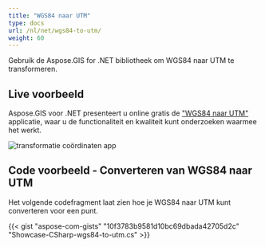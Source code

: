 ```yaml
---
title: "WGS84 naar UTM"
type: docs
url: /nl/net/wgs84-to-utm/
weight: 60
---
```


Gebruik de Aspose.GIS for .NET bibliotheek om WGS84 naar UTM te transformeren.

## **Live voorbeeld**

Aspose.GIS voor .NET presenteert u online gratis de ["WGS84 naar UTM"](https://products.aspose.app/gis/transformation/wgs84-to-utm) applicatie, waar u de functionaliteit en kwaliteit kunt onderzoeken waarmee het werkt.

![transformatie coördinaten app](transform-coordinates.png)

## **Code voorbeeld - Converteren van WGS84 naar UTM**

Het volgende codefragment laat zien hoe je WGS84 naar UTM kunt converteren voor een punt.

{{< gist "aspose-com-gists" "10f3783b9581d10bc69dbada42705d2c" "Showcase-CSharp-wgs84-to-utm.cs" >}}
